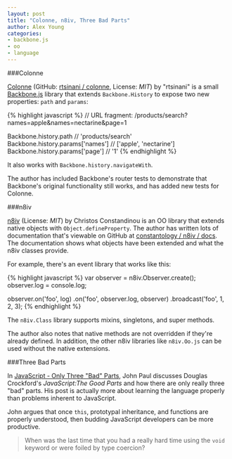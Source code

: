 ```yaml
---
layout: post
title: "Colonne, n8iv, Three Bad Parts"
author: Alex Young
categories: 
- backbone.js
- oo
- language
---
```


###Colonne

[Colonne](https://github.com/rtsinani/colonne) (GitHub: [rtsinani / colonne](https://github.com/rtsinani/colonne), License: _MIT_) by "rtsinani" is a small [Backbone.js](http://documentcloud.github.com/backbone/) library that extends `Backbone.History` to expose two new properties: `path` and `params`:

{% highlight javascript %}
// URL fragment: /products/search?names=apple&names=nectarine&page=1

Backbone.history.path               // 'products/search'
Backbone.history.params['names']    // ['apple', 'nectarine']
Backbone.history.params['page']     // '1'
{% endhighlight %}

It also works with `Backbone.history.navigateWith`.

The author has included Backbone's router tests to demonstrate that Backbone's original functionality still works, and has added new tests for Colonne.

###n8iv

[n8iv](https://github.com/constantology/n8iv) (License: _MIT_) by Christos Constandinou is an OO library that extends native objects with `Object.defineProperty`.  The author has written lots of documentation that's viewable on GitHub at [constantology / n8iv / docs](https://github.com/constantology/n8iv/tree/master/docs).  The documentation shows what objects have been extended and what the n8iv classes provide.

For example, there's an event library that works like this:

{% highlight javascript %}
var observer = n8iv.Observer.create();
observer.log = console.log;

observer.on('foo', log)
        .on('foo', observer.log, observer)
        .broadcast('foo', 1, 2, 3);
{% endhighlight %}

The `n8iv.Class` library supports mixins, singletons, and super methods.

The author also notes that native methods are not overridden if they're already defined.  In addition, the other n8iv libraries like `n8iv.Oo.js` can be used without the native extensions.

###Three Bad Parts

In [JavaScript - Only Three "Bad" Parts](http://johnkpaul.tumblr.com/post/20720951024/javascript-only-three-bad-parts), John Paul discusses Douglas Crockford's _JavaScript:The Good Parts_ and how there are only really three "bad" parts.  His post is actually  more about learning the language properly than problems inherent to JavaScript.

John argues that once `this`, prototypal inheritance, and functions are properly understood, then budding JavaScript developers can be more productive.

> When was the last time that you had a really hard time using the `void` keyword or were foiled by type coercion?

